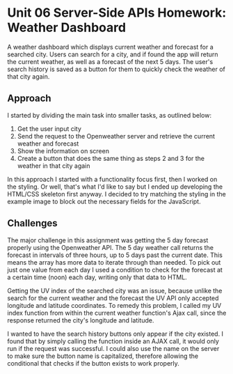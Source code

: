 # Unit 06 Server-Side APIs Homework: Weather Dashboard
A weather dashboard which displays current weather and forecast for a searched city. Users can search for a city, and if found the app will return the current weather, as well as a forecast of the next 5 days. The user's search history is saved as a button for them to quickly check the weather of that city again.

## Approach
I started by dividing the main task into smaller tasks, as outlined below:
1. Get the user input city
2. Send the request to the Openweather server and retrieve the current weather and forecast
3. Show the information on screen
4. Create a button that does the same thing as steps 2 and 3 for the weather in that city again

In this approach I started with a functionality focus first, then I worked on the styling. Or well, that's what I'd like to say but I ended up developing the HTML/CSS skeleton first anyway. I decided to try matching the styling in the example image to block out the necessary fields for the JavaScript.

## Challenges
The major challenge in this assignment was getting the 5 day forecast properly using the Openweather API. The 5 day weather call returns the forecast in intervals of three hours, up to 5 days past the current date. This means the array has more data to iterate through than needed. To pick out just one value from each day I used a condition to check for the forecast at a certain time (noon) each day, writing only that data to HTML.

Getting the UV index of the searched city was an issue, because unlike the search for the current weather and the forecast the UV API only accepted longitude and latitude coordinates. To remedy this problem, I called my UV index function from within the current weather function's Ajax call, since the response returned the city's longitude and latitude.

I wanted to have the search history buttons only appear if the city existed. I found that by simply calling the function inside an AJAX call, it would only run if the request was successful. I could also use the name on the server to make sure the button name is capitalized, therefore allowing the conditional that checks if the button exists to work properly.